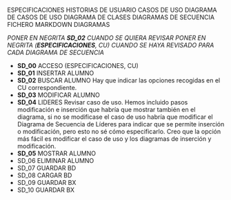 


ESPECIFICACIONES
HISTORIAS DE USUARIO
CASOS DE USO
DIAGRAMA DE CASOS DE USO
DIAGRAMA DE CLASES
DIAGRAMAS DE SECUENCIA
    FICHERO MARKDOWN DIAGRAMAS

_PONER EN NEGRITA **SD_02** _CUANDO SE QUIERA REVISAR_
_PONER EN NEGRITA (**ESPECIFICACIONES**_, CU) CUANDO SE HAYA REVISADO PARA CADA DIAGRAMA DE SECUENCIA_

* **SD_00** ACCESO (ESPECIFICACIONES, CU)
* **SD_01** INSERTAR ALUMNO
* **SD_02** BUSCAR ALUMNO Hay que indicar las opciones recogidas en el CU correspondiente. 
* **SD_03** MODIFICAR ALUMNO
* **SD_04** LIDERES Revisar caso de uso. Hemos incluido pasos modificación e inserción que habría que mostrar también en el diagrama, si no se modificase el caso de uso habría que modificar el Diagrama de Secuencia de Líderes para indicar que se permite inserción o modificación, pero esto no sé cómo especificarlo. Creo que la opción más fácil es modificar el caso de uso y los diagramas de inserción y modificación.
* **SD_05** MOSTRAR ALUMNO
* SD_06 ELIMINAR ALUMNO
* SD_07 GUARDAR BD
* SD_08 CARGAR BD
* SD_09 GUARDAR BX
* SD_10 GUARDAR BX
